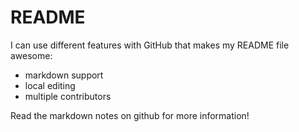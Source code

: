 README
====

I can use different features with GitHub that makes my README file awesome:

  * markdown support
  * local editing
  * multiple contributors

Read the markdown notes on github for more information!

